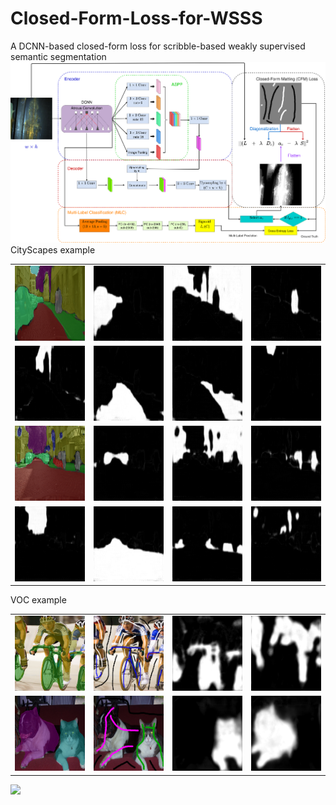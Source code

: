 # Closed-Form-Loss-for-WSSS
A DCNN-based closed-form loss for scribble-based weakly supervised semantic segmentation
![alt text](https://github.com/yaokmallorca/Closed-Form-Loss-for-WSSS/blob/master/imgs/closed-form-segmentation.png?raw=true)
CityScapes example

<table>
  <tr>
    <td> <img src="https://github.com/yaokmallorca/Closed-Form-Loss-for-WSSS/blob/master/imgs/results_cityscape_erfurt_000040_000019_leftImg8bit.png" width=200 height=120 ></td>
    <td><img src="https://github.com/yaokmallorca/Closed-Form-Loss-for-WSSS/blob/master/imgs/results_cityscape_erfurt_000040_000019_leftImg8bit_alpha_car.png" width=200 height=120></td>
    <td><img src="https://github.com/yaokmallorca/Closed-Form-Loss-for-WSSS/blob/master/imgs/results_cityscape_erfurt_000040_000019_leftImg8bit_alpha_construction.png" width=200 height=120></td>
    <td><img src="https://github.com/yaokmallorca/Closed-Form-Loss-for-WSSS/blob/master/imgs/results_cityscape_erfurt_000040_000019_leftImg8bit_alpha_person.png" width=200 height=120></td>
   </tr>
  <tr>
    <td> <img src="https://github.com/yaokmallorca/Closed-Form-Loss-for-WSSS/blob/master/imgs/results_cityscape_erfurt_000040_000019_leftImg8bit_alpha_plant.png" width=200 height=120 ></td>
    <td><img src="https://github.com/yaokmallorca/Closed-Form-Loss-for-WSSS/blob/master/imgs/results_cityscape_erfurt_000040_000019_leftImg8bit_alpha_road.png" width=200 height=120></td>
    <td><img src="https://github.com/yaokmallorca/Closed-Form-Loss-for-WSSS/blob/master/imgs/results_cityscape_erfurt_000040_000019_leftImg8bit_alpha_sidewalk.png" width=200 height=120></td>
    <td><img src="https://github.com/yaokmallorca/Closed-Form-Loss-for-WSSS/blob/master/imgs/results_cityscape_erfurt_000040_000019_leftImg8bit_alpha_sky.png" width=200 height=120></td>
    </tr>
  
  <tr>
    <td> <img src="https://github.com/yaokmallorca/Closed-Form-Loss-for-WSSS/blob/master/imgs/results_cityscape_hamburg_000000_048750_leftImg8bit.png" width=200 height=120 ></td>
    <td><img src="https://github.com/yaokmallorca/Closed-Form-Loss-for-WSSS/blob/master/imgs/results_cityscape_hamburg_000000_048750_leftImg8bit_alpha_car.png" width=200 height=120></td>
    <td><img src="https://github.com/yaokmallorca/Closed-Form-Loss-for-WSSS/blob/master/imgs/results_cityscape_hamburg_000000_048750_leftImg8bit_alpha_construction.png" width=200 height=120></td>
    <td><img src="https://github.com/yaokmallorca/Closed-Form-Loss-for-WSSS/blob/master/imgs/results_cityscape_hamburg_000000_048750_leftImg8bit_alpha_person.png" width=200 height=120></td>
   </tr>
  <tr>
    <td> <img src="https://github.com/yaokmallorca/Closed-Form-Loss-for-WSSS/blob/master/imgs/results_cityscape_hamburg_000000_048750_leftImg8bit_alpha_plant.png" width=200 height=120 ></td>
    <td><img src="https://github.com/yaokmallorca/Closed-Form-Loss-for-WSSS/blob/master/imgs/results_cityscape_hamburg_000000_048750_leftImg8bit_alpha_road.png" width=200 height=120></td>
    <td><img src="https://github.com/yaokmallorca/Closed-Form-Loss-for-WSSS/blob/master/imgs/results_cityscape_hamburg_000000_048750_leftImg8bit_alpha_sidewalk.png" width=200 height=120></td>
    <td><img src="https://github.com/yaokmallorca/Closed-Form-Loss-for-WSSS/blob/master/imgs/results_cityscape_hamburg_000000_048750_leftImg8bit_alpha_sign.png" width=200 height=120></td>
    </tr>
</table>

VOC example
<table>
  <tr>
    <td> <img src="https://github.com/yaokmallorca/Closed-Form-Loss-for-WSSS/blob/master/imgs/results_voc_2007_000129.png" width=200 height=120 ></td>
    <td><img src="https://github.com/yaokmallorca/Closed-Form-Loss-for-WSSS/blob/master/imgs/results_voc_2007_000129_scr.png" width=200 height=120></td>
    <td><img src="https://github.com/yaokmallorca/Closed-Form-Loss-for-WSSS/blob/master/imgs/results_voc_2007_000129_alpha_bike.png" width=200 height=120></td>
    <td><img src="https://github.com/yaokmallorca/Closed-Form-Loss-for-WSSS/blob/master/imgs/results_voc_2007_000129_alpha_person.png" width=200 height=120></td>
   </tr>
  <tr>
    <td> <img src="https://github.com/yaokmallorca/Closed-Form-Loss-for-WSSS/blob/master/imgs/results_voc_2007_001763.png" width=200 height=120 ></td>
    <td><img src="https://github.com/yaokmallorca/Closed-Form-Loss-for-WSSS/blob/master/imgs/results_voc_2007_001763_scr.png" width=200 height=120></td>
    <td><img src="https://github.com/yaokmallorca/Closed-Form-Loss-for-WSSS/blob/master/imgs/results_voc_2007_001763_alpha_cat.png" width=200 height=120></td>
    <td><img src="https://github.com/yaokmallorca/Closed-Form-Loss-for-WSSS/blob/master/imgs/results_voc_2007_001763_alpha_dog.png" width=200 height=120></td>
   </tr>
 
  </table>
  
  ![](http://latex.codecogs.com/gif.latex?\\sigma=\sqrt{\frac{1}{n}{\sum_{k=1}^n(x_i-\bar{x})^2}})

